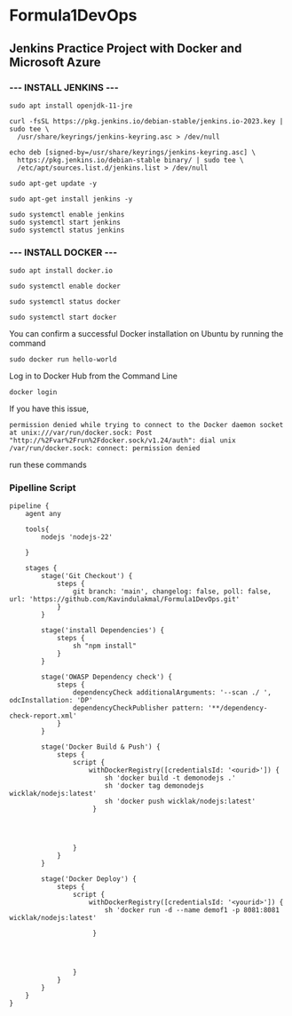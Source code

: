 # Formula1DevOps
## Jenkins Practice Project with Docker and Microsoft Azure

### --- INSTALL JENKINS ---
```
sudo apt install openjdk-11-jre
```
```
curl -fsSL https://pkg.jenkins.io/debian-stable/jenkins.io-2023.key | sudo tee \
  /usr/share/keyrings/jenkins-keyring.asc > /dev/null
```
```
echo deb [signed-by=/usr/share/keyrings/jenkins-keyring.asc] \
  https://pkg.jenkins.io/debian-stable binary/ | sudo tee \
  /etc/apt/sources.list.d/jenkins.list > /dev/null
```
```
sudo apt-get update -y
```
```
sudo apt-get install jenkins -y
```
```
sudo systemctl enable jenkins
sudo systemctl start jenkins
sudo systemctl status jenkins
```
### --- INSTALL DOCKER ---

```
sudo apt install docker.io
```
```
sudo systemctl enable docker
```
```
sudo systemctl status docker
```
```
sudo systemctl start docker
```

You can confirm a successful Docker installation on Ubuntu by running the command
```
sudo docker run hello-world
```
Log in to Docker Hub from the Command Line
```
docker login

```
If you have this issue,
```
permission denied while trying to connect to the Docker daemon socket at unix:///var/run/docker.sock: Post "http://%2Fvar%2Frun%2Fdocker.sock/v1.24/auth": dial unix /var/run/docker.sock: connect: permission denied
```
run these commands

### Pipelline Script

```
pipeline {
    agent any
    
    tools{
        nodejs 'nodejs-22'
        
    }

    stages {
        stage('Git Checkout') {
            steps {
                git branch: 'main', changelog: false, poll: false, url: 'https://github.com/Kavindulakmal/Formula1DevOps.git'
            }
        }
        
        stage('install Dependencies') {
            steps {
                sh "npm install"
            }
        }
        
        stage('OWASP Dependency check') {
            steps {
                dependencyCheck additionalArguments: '--scan ./ ', odcInstallation: 'DP'
                dependencyCheckPublisher pattern: '**/dependency-check-report.xml'
            }
        }
        
        stage('Docker Build & Push') {
            steps {
                script {
                    withDockerRegistry([credentialsId: '<ourid>']) {
                        sh 'docker build -t demonodejs .'
                        sh 'docker tag demonodejs wicklak/nodejs:latest'
                        sh 'docker push wicklak/nodejs:latest'
                     }
                        
                        

                    
                }
            }
        }
        
        stage('Docker Deploy') {
            steps {
                script {
                    withDockerRegistry([credentialsId: '<yourid>']) {
                        sh 'docker run -d --name demof1 -p 8081:8081 wicklak/nodejs:latest'
                        
                     }
                        
                        

                    
                }
            }
        }
    }
}


```
